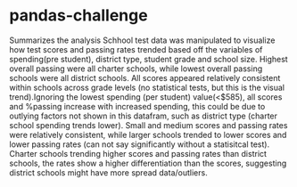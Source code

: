 # pandas-challenge
Summarizes the analysis 
Schhool test data was manipulated to visualize how test scores and passing rates trended based off the variables of spending(pre student), district type, student grade and school size. Highest overall passing were all charter schools, while lowest overall passing schools were all district schools. All scores appeared relatively consistent within schools across grade levels (no statistical tests, but this is the visual trend).Ignoring the lowest spending (per student) value(<$585), all scores and %passing increase with increased spending, this could be due to outlying factors not shown in this datafram, such as district type (charter school spending trends lower). Small and medium scores and passing rates were relatively consistent, while larger schools trended to lower scores and lower passing rates (can not say significantly without a statisitcal test). Charter schools trending higher scores and passing rates than district schools, the rates show a higher differentiation than the scores, suggesting district schools might have more spread data/outliers. 
